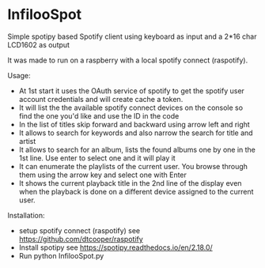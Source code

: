 # InfilooSpot
Simple spotipy based Spotify client using keyboard as input and a 2*16 char LCD1602 as output

It was made to run on a raspberry with a local spotify connect (raspotify).

Usage:
- At 1st start it uses the OAuth service of spotify to get the spotify user account credentials and will create cache a token.
- It will list the the available spotify connect devices on the console so find the one you'd like and use the ID in the code
- In the list of titles skip forward and backward using arrow left and right
- It allows to search for keywords and also narrow the search for title and artist
- It allows to search for an album, lists the found albums one by one in the 1st line. Use enter to select one and it will play it
- It can enumerate the playlists of the current user. You browse through them using the arrow key and select one with Enter
- It shows the current playback title in the 2nd line of the display even when the playback is done on a different device assigned to the current user.

Installation:
- setup spotify connect (raspotify) see    https://github.com/dtcooper/raspotify
- Install spotipy                   see    https://spotipy.readthedocs.io/en/2.18.0/
- Run python InfilooSpot.py

              


